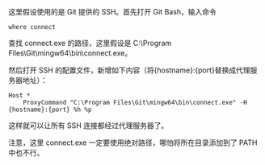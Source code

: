 这里假设使用的是 Git 提供的 SSH。首先打开 Git Bash，输入命令

```
where connect
```

查找 connect.exe 的路径，这里假设是 C:\Program Files\Git\mingw64\bin\connect.exe。

然后打开 SSH 的配置文件，新增如下内容（将{hostname}:{port}替换成代理服务器地址）：

```
Host *
    ProxyCommand "C:\Program Files\Git\mingw64\bin\connect.exe" -H {hostname}:{port} %h %p
```

这样就可以让所有 SSH 连接都经过代理服务器了。

注意，这里 connect.exe 一定要使用绝对路径，哪怕将所在目录添加到了 PATH 中也不行。
